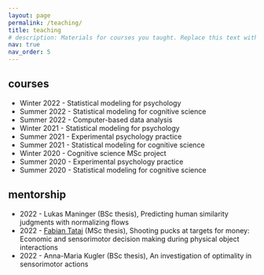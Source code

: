 ```yaml
---
layout: page
permalink: /teaching/
title: teaching
# description: Materials for courses you taught. Replace this text with your description.
nav: true
nav_order: 5
---
```


## courses
- Winter 2022 - Statistical modeling for psychology
- Summer 2022 - Statistical modeling for cognitive science
- Summer 2022 - Computer-based data analysis
- Winter 2021 - Statistical modeling for psychology
- Summer 2021 - Experimental psychology practice
- Summer 2021 - Statistical modeling for cognitive science
- Winter 2020 - Cognitive science MSc project
- Summer 2020 - Experimental psychology practice
- Summer 2020 - Statistical modeling for cognitive science

## mentorship
- 2022 - Lukas Maninger (BSc thesis), Predicting human similarity judgments with normalizing flows
- 2022 - [Fabian Tatai](https://scholar.google.com/citations?user=bc97h3EAAAAJ&hl=en&oi=ao) (MSc thesis), Shooting pucks at targets for money: Economic and sensorimotor decision making during physical object interactions
- 2022 - Anna-Maria Kugler (BSc thesis), An investigation of optimality in sensorimotor actions
